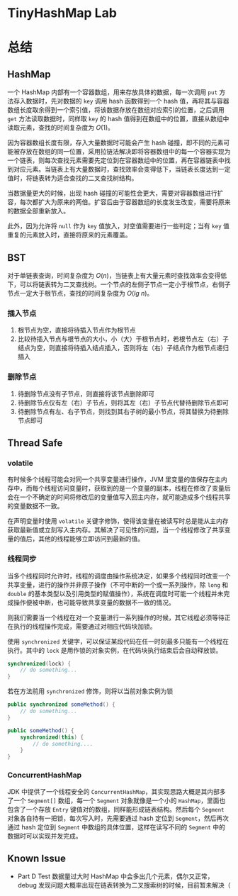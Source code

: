 TinyHashMap Lab
===============

# 总结

## HashMap

一个 HashMap 内部有一个容器数组，用来存放具体的数据，每一次调用 `put` 方法存入数据时，先对数据的 `key` 调用 hash 函数得到一个 hash 值，再将其与容器数组长度取余得到一个索引值，将该数据存放在数组对应索引的位置，之后调用 `get` 方法读取数据时，同样取 `key` 的 hash 值得到在数组中的位置，直接从数组中读取元素，查找的时间复杂度为 $O(1)$。

因为容器数组长度有限，存入大量数据时可能会产生 hash 碰撞，即不同的元素可能被存放在数组的同一位置，采用拉链法解决即将容器数组中的每一个容器实现为一个链表，则每次查找元素需要先定位到在容器数组中的位置，再在容器链表中找到对应元素。当链表上有大量数据时，查找效率会变得低下，当链表长度达到一定值时，将链表转为适合查找的二叉查找树结构。

当数据量更大的时候，出现 hash 碰撞的可能性会更大，需要对容器数组进行扩容，每次都扩大为原来的两倍。扩容后由于容器数组的长度发生改变，需要将原来的数据全部重新放入。

此外，因为允许将 `null` 作为 `key` 值放入，对空值需要进行一些判定；当有 `key` 值重复的元素放入时，直接将原来的元素覆盖。

## BST

对于单链表查询，时间复杂度为 $O(n)$，当链表上有大量元素时查找效率会变得低下，可以将链表转为二叉查找树。一个节点的左侧子节点一定小于根节点，右侧子节点一定大于根节点，查找的时间复杂度为 $O(lg\ n)$。

### 插入节点

1. 根节点为空，直接将待插入节点作为根节点
2. 比较待插入节点与根节点的大小，小（大）于根节点时，若根节点左（右）子结点为空，则直接将待插入结点插入，否则将左（右）子结点作为根节点递归插入

### 删除节点

1. 待删除节点没有子节点，则直接将该节点删除即可
2. 待删除节点仅有左（右）子节点，则将其左（右）子节点代替待删除节点即可
3. 待删除节点有左、右子节点，则找到其右子树的最小节点，将其替换为待删除节点即可

## Thread Safe

### volatile

有时候多个线程可能会对同一个共享变量进行操作，JVM 里变量的值保存在主内存中，而每个线程访问变量时，获取到的是一个变量的副本，线程在修改了变量后会在一个不确定的时间将修改后的变量值写入回主内存，就可能造成多个线程共享的变量数据不一致。

在声明变量时使用 `volatile` 关键字修饰，使得该变量在被读写时总是能从主内存获取最新值或立刻写入主内存。其解决了可见性的问题，当一个线程修改了共享变量的值后，其他的线程能够立即访问到最新的值。

### 线程同步

当多个线程同时允许时，线程的调度由操作系统决定，如果多个线程同时改变一个共享变量，进行的操作并非原子操作（不可中断的一个或一系列操作，除 `long` 和 `double` 的基本类型以及引用类型的赋值操作），系统在调度时可能一个线程并未完成操作便被中断，也可能导致共享变量的数据不一致的情况。

则我们需要当一个线程在对一个变量进行一系列操作的时候，其它线程必须等待正在执行的线程操作完成，需要通过对相应代码块加锁。

使用 `synchronized` 关键字，可以保证某段代码在任一时刻最多只能有一个线程在执行。其中的 `lock` 是用作锁的对象实例，在代码块执行结束后会自动释放锁。

```java
synchronized(lock) {
    // do something...
}
```

若在方法前用 `synchronized` 修饰，则将以当前对象实例为锁

```java
public synchronized someMethod() {
    // do something...
}

public someMethod() {
    synchronized(this) {
        // do something....
    }
}
```

### ConcurrentHashMap

JDK 中提供了一个线程安全的 `ConcurrentHashMap`，其实现思路大概是其内部多了一个 `Segment[]` 数组，每一个 `Segment` 对象就像是一个小的 `HashMap`，里面也包含了一个存放 `Entry` 键值对的数组，同样能形成链表结构。然后每个 `Segment` 对象各自持有一把锁，每次写入时，先需要通过 hash 定位到 `Segment`，然后再次通过 hash 定位到 `Segment` 中数组的具体位置，这样在读写不同的 `Segment` 中的数据时可以实现并发完成。

## Known Issue

- Part D Test 数据量过大时 HashMap 中会多出几个元素，偶尔又正常，debug 发现问题大概率出现在链表转换为二叉搜索树的时候，目前暂未解决（
